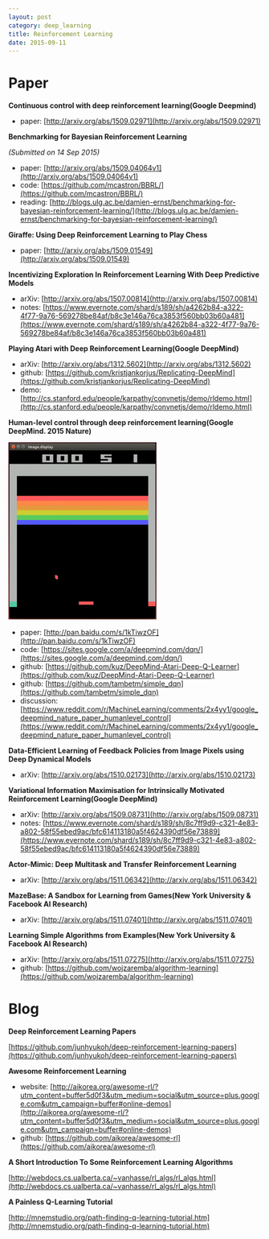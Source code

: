 ```yaml
---
layout: post
category: deep_learning
title: Reinforcement Learning
date: 2015-09-11
---
```


# Paper

**Continuous control with deep reinforcement learning(Google Deepmind)**

- paper: [http://arxiv.org/abs/1509.02971](http://arxiv.org/abs/1509.02971)

**Benchmarking for Bayesian Reinforcement Learning**

*(Submitted on 14 Sep 2015)*

- paper: [http://arxiv.org/abs/1509.04064v1](http://arxiv.org/abs/1509.04064v1)
- code: [https://github.com/mcastron/BBRL/](https://github.com/mcastron/BBRL/)
- reading: [http://blogs.ulg.ac.be/damien-ernst/benchmarking-for-bayesian-reinforcement-learning/](http://blogs.ulg.ac.be/damien-ernst/benchmarking-for-bayesian-reinforcement-learning/)

**Giraffe: Using Deep Reinforcement Learning to Play Chess**

- paper: [http://arxiv.org/abs/1509.01549](http://arxiv.org/abs/1509.01549)

**Incentivizing Exploration In Reinforcement Learning With Deep Predictive Models**

- arXiv: [http://arxiv.org/abs/1507.00814](http://arxiv.org/abs/1507.00814)
- notes: [https://www.evernote.com/shard/s189/sh/a4262b84-a322-4f77-9a76-569278be84af/b8c3e146a76ca3853f560bb03b60a481](https://www.evernote.com/shard/s189/sh/a4262b84-a322-4f77-9a76-569278be84af/b8c3e146a76ca3853f560bb03b60a481)

**Playing Atari with Deep Reinforcement Learning(Google DeepMind)**

- arXiv: [http://arxiv.org/abs/1312.5602](http://arxiv.org/abs/1312.5602)
- github: [https://github.com/kristjankorjus/Replicating-DeepMind](https://github.com/kristjankorjus/Replicating-DeepMind)
- demo: [http://cs.stanford.edu/people/karpathy/convnetjs/demo/rldemo.html](http://cs.stanford.edu/people/karpathy/convnetjs/demo/rldemo.html)

**Human-level control through deep reinforcement learning(Google DeepMind. 2015 Nature)**

<img src="/assets/reinforcement-learning-materials/DeepMind_Atari_Deep_Q_Learner-breakout.gif"/>

- paper: [http://pan.baidu.com/s/1kTiwzOF](http://pan.baidu.com/s/1kTiwzOF)
- code: [https://sites.google.com/a/deepmind.com/dqn/](https://sites.google.com/a/deepmind.com/dqn/)
- github: [https://github.com/kuz/DeepMind-Atari-Deep-Q-Learner](https://github.com/kuz/DeepMind-Atari-Deep-Q-Learner)
- github: [https://github.com/tambetm/simple_dqn](https://github.com/tambetm/simple_dqn)
- discussion: [https://www.reddit.com/r/MachineLearning/comments/2x4yy1/google_deepmind_nature_paper_humanlevel_control](https://www.reddit.com/r/MachineLearning/comments/2x4yy1/google_deepmind_nature_paper_humanlevel_control)

**Data-Efficient Learning of Feedback Policies from Image Pixels using Deep Dynamical Models**

- arXiv: [http://arxiv.org/abs/1510.02173](http://arxiv.org/abs/1510.02173)

**Variational Information Maximisation for Intrinsically Motivated Reinforcement Learning(Google DeepMind)**

- arXiv: [http://arxiv.org/abs/1509.08731](http://arxiv.org/abs/1509.08731)
- notes: [https://www.evernote.com/shard/s189/sh/8c7ff9d9-c321-4e83-a802-58f55ebed9ac/bfc614113180a5f4624390df56e73889](https://www.evernote.com/shard/s189/sh/8c7ff9d9-c321-4e83-a802-58f55ebed9ac/bfc614113180a5f4624390df56e73889)

**Actor-Mimic: Deep Multitask and Transfer Reinforcement Learning**

- arXiv: [http://arxiv.org/abs/1511.06342](http://arxiv.org/abs/1511.06342)

**MazeBase: A Sandbox for Learning from Games(New York University & Facebook AI Research)**

- arXiv: [http://arxiv.org/abs/1511.07401](http://arxiv.org/abs/1511.07401)

**Learning Simple Algorithms from Examples(New York University & Facebook AI Research)**

- arXiv: [http://arxiv.org/abs/1511.07275](http://arxiv.org/abs/1511.07275)
- github: [https://github.com/wojzaremba/algorithm-learning](https://github.com/wojzaremba/algorithm-learning)

# Blog

**Deep Reinforcement Learning Papers**

[https://github.com/junhyukoh/deep-reinforcement-learning-papers](https://github.com/junhyukoh/deep-reinforcement-learning-papers)

**Awesome Reinforcement Learning**

- website: [http://aikorea.org/awesome-rl/?utm_content=buffer5d0f3&utm_medium=social&utm_source=plus.google.com&utm_campaign=buffer#online-demos](http://aikorea.org/awesome-rl/?utm_content=buffer5d0f3&utm_medium=social&utm_source=plus.google.com&utm_campaign=buffer#online-demos)
- github: [https://github.com/aikorea/awesome-rl](https://github.com/aikorea/awesome-rl)

**A Short Introduction To Some Reinforcement Learning Algorithms**

[http://webdocs.cs.ualberta.ca/~vanhasse/rl_algs/rl_algs.html](http://webdocs.cs.ualberta.ca/~vanhasse/rl_algs/rl_algs.html)

**A Painless Q-Learning Tutorial**

[http://mnemstudio.org/path-finding-q-learning-tutorial.htm](http://mnemstudio.org/path-finding-q-learning-tutorial.htm)